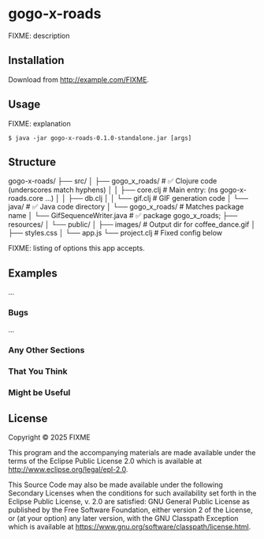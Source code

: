# gogo-x-roads

FIXME: description

## Installation

Download from http://example.com/FIXME.

## Usage

FIXME: explanation

    $ java -jar gogo-x-roads-0.1.0-standalone.jar [args]

## Structure

gogo-x-roads/
├── src/
│   ├── gogo_x_roads/              # ✅ Clojure code (underscores match hyphens)
│   │   ├── core.clj              # Main entry: (ns gogo-x-roads.core ...)
│   │   ├── db.clj
│   │   └── gif.clj               # GIF generation code
│   └── java/                     # ✅ Java code directory
│       └── gogo_x_roads/         # Matches package name
│           └── GifSequenceWriter.java # ✅ package gogo_x_roads;
├── resources/
│   └── public/
│       ├── images/               # Output dir for coffee_dance.gif
│       ├── styles.css
│       └── app.js
└── project.clj                   # Fixed config below

FIXME: listing of options this app accepts.

## Examples

...

### Bugs

...

### Any Other Sections
### That You Think
### Might be Useful

## License

Copyright © 2025 FIXME

This program and the accompanying materials are made available under the
terms of the Eclipse Public License 2.0 which is available at
http://www.eclipse.org/legal/epl-2.0.

This Source Code may also be made available under the following Secondary
Licenses when the conditions for such availability set forth in the Eclipse
Public License, v. 2.0 are satisfied: GNU General Public License as published by
the Free Software Foundation, either version 2 of the License, or (at your
option) any later version, with the GNU Classpath Exception which is available
at https://www.gnu.org/software/classpath/license.html.
